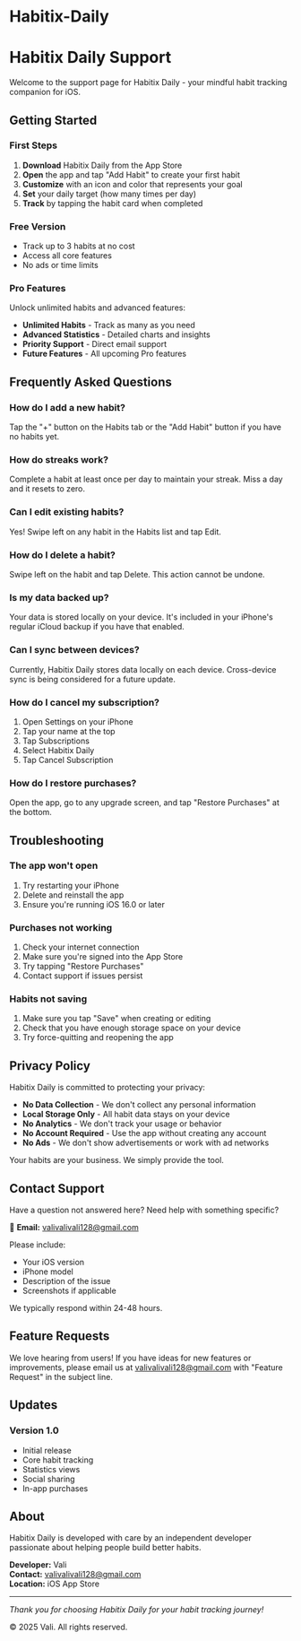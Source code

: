 # Habitix-Daily

# Habitix Daily Support

Welcome to the support page for Habitix Daily - your mindful habit tracking companion for iOS.

## Getting Started

### First Steps
1. **Download** Habitix Daily from the App Store
2. **Open** the app and tap "Add Habit" to create your first habit
3. **Customize** with an icon and color that represents your goal
4. **Set** your daily target (how many times per day)
5. **Track** by tapping the habit card when completed

### Free Version
- Track up to 3 habits at no cost
- Access all core features
- No ads or time limits

### Pro Features
Unlock unlimited habits and advanced features:
- **Unlimited Habits** - Track as many as you need
- **Advanced Statistics** - Detailed charts and insights
- **Priority Support** - Direct email support
- **Future Features** - All upcoming Pro features

## Frequently Asked Questions

### How do I add a new habit?
Tap the "+" button on the Habits tab or the "Add Habit" button if you have no habits yet.

### How do streaks work?
Complete a habit at least once per day to maintain your streak. Miss a day and it resets to zero.

### Can I edit existing habits?
Yes! Swipe left on any habit in the Habits list and tap Edit.

### How do I delete a habit?
Swipe left on the habit and tap Delete. This action cannot be undone.

### Is my data backed up?
Your data is stored locally on your device. It's included in your iPhone's regular iCloud backup if you have that enabled.

### Can I sync between devices?
Currently, Habitix Daily stores data locally on each device. Cross-device sync is being considered for a future update.

### How do I cancel my subscription?
1. Open Settings on your iPhone
2. Tap your name at the top
3. Tap Subscriptions
4. Select Habitix Daily
5. Tap Cancel Subscription

### How do I restore purchases?
Open the app, go to any upgrade screen, and tap "Restore Purchases" at the bottom.

## Troubleshooting

### The app won't open
1. Try restarting your iPhone
2. Delete and reinstall the app
3. Ensure you're running iOS 16.0 or later

### Purchases not working
1. Check your internet connection
2. Make sure you're signed into the App Store
3. Try tapping "Restore Purchases"
4. Contact support if issues persist

### Habits not saving
1. Make sure you tap "Save" when creating or editing
2. Check that you have enough storage space on your device
3. Try force-quitting and reopening the app

## Privacy Policy

Habitix Daily is committed to protecting your privacy:

- **No Data Collection** - We don't collect any personal information
- **Local Storage Only** - All habit data stays on your device
- **No Analytics** - We don't track your usage or behavior
- **No Account Required** - Use the app without creating any account
- **No Ads** - We don't show advertisements or work with ad networks

Your habits are your business. We simply provide the tool.

## Contact Support

Have a question not answered here? Need help with something specific?

📧 **Email:** valivalivali128@gmail.com

Please include:
- Your iOS version
- iPhone model
- Description of the issue
- Screenshots if applicable

We typically respond within 24-48 hours.

## Feature Requests

We love hearing from users! If you have ideas for new features or improvements, please email us at valivalivali128@gmail.com with "Feature Request" in the subject line.

## Updates

### Version 1.0
- Initial release
- Core habit tracking
- Statistics views
- Social sharing
- In-app purchases

## About

Habitix Daily is developed with care by an independent developer passionate about helping people build better habits.

**Developer:** Vali  
**Contact:** valivalivali128@gmail.com  
**Location:** iOS App Store  

---

*Thank you for choosing Habitix Daily for your habit tracking journey!*

© 2025 Vali. All rights reserved.
